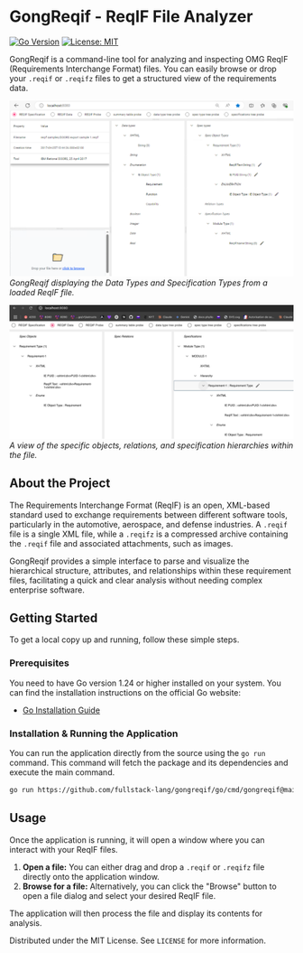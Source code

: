 # GongReqif - ReqIF File Analyzer

[![Go Version](https://img.shields.io/badge/Go-1.24-blue.svg)](https://go.dev/doc/install)
[![License: MIT](https://img.shields.io/badge/License-MIT-yellow.svg)](https://opensource.org/licenses/MIT)

GongReqif is a command-line tool for analyzing and inspecting OMG ReqIF (Requirements Interchange Format) files. You can easily browse or drop your `.reqif` or `.reqifz` files to get a structured view of the requirements data.

![Datatypes and Spec Types from a loaded ReqIF file](docs/screenshot.png)
*GongReqif displaying the Data Types and Specification Types from a loaded ReqIF file.*

![A view of the specific objects, relations, and specification hierarchies within the file.](docs/screenshot2.png)
*A view of the specific objects, relations, and specification hierarchies within the file.*


## About the Project

The Requirements Interchange Format (ReqIF) is an open, XML-based standard used to exchange requirements between different software tools, particularly in the automotive, aerospace, and defense industries. A `.reqif` file is a single XML file, while a `.reqifz` is a compressed archive containing the `.reqif` file and associated attachments, such as images.

GongReqif provides a simple interface to parse and visualize the hierarchical structure, attributes, and relationships within these requirement files, facilitating a quick and clear analysis without needing complex enterprise software.

## Getting Started

To get a local copy up and running, follow these simple steps.

### Prerequisites

You need to have Go version 1.24 or higher installed on your system. You can find the installation instructions on the official Go website:

- [Go Installation Guide](https://go.dev/doc/install)

### Installation & Running the Application

You can run the application directly from the source using the `go run` command. This command will fetch the package and its dependencies and execute the main command.

```sh
go run https://github.com/fullstack-lang/gongreqif/go/cmd/gongreqif@main
```

## Usage

Once the application is running, it will open a window where you can interact with your ReqIF files.

1.  **Open a file:** You can either drag and drop a `.reqif` or `.reqifz` file directly onto the application window.
2.  **Browse for a file:** Alternatively, you can click the "Browse" button to open a file dialog and select your desired ReqIF file.

The application will then process the file and display its contents for analysis.

Distributed under the MIT License. See `LICENSE` for more information.